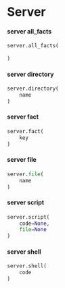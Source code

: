# Server

#### server all_facts

```py
server.all_facts(
    
)
```

#### server directory

```py
server.directory(
    name
)
```

#### server fact

```py
server.fact(
    key
)
```

#### server file

```py
server.file(
    name
)
```

#### server script

```py
server.script(
    code=None,
    file=None
)
```

#### server shell

```py
server.shell(
    code
)
```
